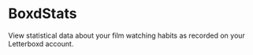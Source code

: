 BoxdStats
=================================

View statistical data about your film watching habits as recorded on your Letterboxd account.
